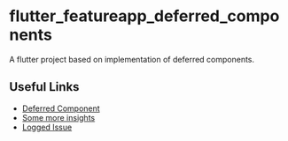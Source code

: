 # flutter_featureapp_deferred_components

A flutter project based on implementation of deferred components. 

## Useful Links

- [Deferred Component](https://docs.flutter.dev/perf/deferred-components)
- [Some more insights](https://github.com/flutter/flutter/wiki/Deferred-Components)
- [Logged Issue](https://github.com/flutter/flutter/issues/97149)

